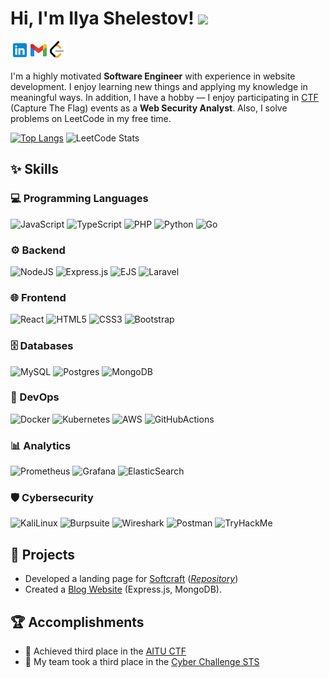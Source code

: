 # Hi, I'm Ilya Shelestov! <img src="https://media.giphy.com/media/hvRJCLFzcasrR4ia7z/giphy.gif" width="25px">

[<img align="left" alt="ilyashelestov | LinkedIn" src="./linkedin.svg" width="30px" />](https://www.linkedin.com/in/ilyashelestov/)
[<img align="left" alt="shelestov2905 | Gmail" src="./gmail.svg" width="30px" />](mailto:shelestov2905@gmail.com)
[<img align="left" alt="_shelestov_ | LeetCode" src="./leetcode.png" width="28px" />](https://leetcode.com/u/_shelestov_/)

<br>
<br>

I'm a highly motivated **Software Engineer** with experience in website development. I enjoy learning new things and applying my knowledge in meaningful ways. In addition, I have a hobby — I enjoy participating in [CTF](https://en.wikipedia.org/wiki/Capture_the_flag_(cybersecurity)) (Capture The Flag) events as a **Web Security Analyst**. Also, I solve problems on LeetCode in my free time.

[![Top Langs](https://github-readme-stats.vercel.app/api/top-langs/?username=IlyaShelestov&layout=donut&title_color=000000)](https://github.com/anuraghazra/github-readme-stats)
![LeetCode Stats](https://leetcard.jacoblin.cool/_shelestov_?theme=light&height=215&width=490&font=Noto%20Sans)

## ✨ Skills

### 💻 Programming Languages

![JavaScript](https://img.shields.io/badge/javascript-%23323330.svg?style=for-the-badge&logo=javascript&logoColor=%23F7DF1E)
![TypeScript](https://img.shields.io/badge/typescript-%23007ACC.svg?style=for-the-badge&logo=typescript&logoColor=white)
![PHP](https://img.shields.io/badge/php-%23777BB4.svg?style=for-the-badge&logo=php&logoColor=white)
![Python](https://img.shields.io/badge/python-3670A0?style=for-the-badge&logo=python&logoColor=ffdd54)
![Go](https://img.shields.io/badge/go-%2300ADD8.svg?style=for-the-badge&logo=go&logoColor=white)

### ⚙️ Backend

![NodeJS](https://img.shields.io/badge/node.js-6DA55F?style=for-the-badge&logo=node.js&logoColor=white)
![Express.js](https://img.shields.io/badge/express.js-%23404d59.svg?style=for-the-badge&logo=express&logoColor=%2361DAFB)
![EJS](https://img.shields.io/badge/ejs-%23B4CA65.svg?style=for-the-badge&logo=ejs&logoColor=black)
![Laravel](https://img.shields.io/badge/laravel-%23FF2D20.svg?style=for-the-badge&logo=laravel&logoColor=white)

### 🌐 Frontend

![React](https://img.shields.io/badge/react-%2320232a.svg?style=for-the-badge&logo=react&logoColor=%2361DAFB)
![HTML5](https://img.shields.io/badge/html5-%23E34F26.svg?style=for-the-badge&logo=html5&logoColor=white)
![CSS3](https://img.shields.io/badge/css3-%231572B6.svg?style=for-the-badge&logo=css3&logoColor=white)
![Bootstrap](https://img.shields.io/badge/bootstrap-%238511FA.svg?style=for-the-badge&logo=bootstrap&logoColor=white)

### 🗄️ Databases

![MySQL](https://img.shields.io/badge/MySQL-005C84?style=for-the-badge&logo=mysql&logoColor=white)
![Postgres](https://img.shields.io/badge/PostgreSQL-316192?style=for-the-badge&logo=postgresql&logoColor=white)
![MongoDB](https://img.shields.io/badge/MongoDB-%234ea94b.svg?style=for-the-badge&logo=mongodb&logoColor=white)

### 🔄 DevOps

![Docker](https://img.shields.io/badge/docker-%230db7ed.svg?style=for-the-badge&logo=docker&logoColor=white)
![Kubernetes](https://img.shields.io/badge/kubernetes-%23326ce5.svg?style=for-the-badge&logo=kubernetes&logoColor=white)
![AWS](https://img.shields.io/badge/Amazon_AWS-FF9900?style=for-the-badge&logo=amazonaws&logoColor=white)
![GitHubActions](https://img.shields.io/badge/github%20actions-%232671E5.svg?style=for-the-badge&logo=githubactions&logoColor=white)

### 📊 Analytics

![Prometheus](https://img.shields.io/badge/Prometheus-000000?style=for-the-badge&logo=prometheus&labelColor=000000)
![Grafana](https://img.shields.io/badge/Grafana-F2F4F9?style=for-the-badge&logo=grafana&logoColor=orange&labelColor=F2F4F9)
![ElasticSearch](https://img.shields.io/badge/Elastic_Search-005571?style=for-the-badge&logo=elasticsearch&logoColor=white)

### 🛡️ Cybersecurity

![KaliLinux](https://img.shields.io/badge/Kali_Linux-557C94?style=for-the-badge&logo=kali-linux&logoColor=white)
![Burpsuite](https://img.shields.io/badge/burpsuite-FF6633?style=for-the-badge&logo=burpsuite&logoColor=white)
![Wireshark](https://img.shields.io/badge/Wireshark-1679A7?style=for-the-badge&logo=Wireshark&logoColor=white)
![Postman](https://img.shields.io/badge/Postman-FF6C37?style=for-the-badge&logo=Postman&logoColor=white)
![TryHackMe](https://img.shields.io/badge/TryHackMe-212C42?style=for-the-badge&logo=TryHackMe&logoColor=white)

## 📝 Projects

- Developed a landing page for [Softcraft](https://soft-craft.kz/) (*[Repository](https://github.com/IlyaShelestov/Softcraft)*)
- Created a [Blog Website](https://github.com/IlyaShelestov/AnimalsApp) (Express.js, MongoDB).

## 🏆 Accomplishments
- 🥉 Achieved third place in the [AITU CTF](https://astanait.edu.kz/en/2024/11/25/aitu-ctf-hackathon-3/)
- 🥉 My team took a third place in the [Cyber Challenge STS](https://sts.kz/en/2024/12/17/final-cyber-challenge-sts-zavershen-luchshie-kiberspecialisty-kazahstana-opredeleny/)
